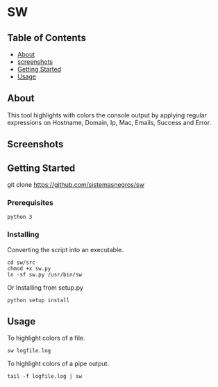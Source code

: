 # SW

## Table of Contents

- [About](#about)
- [screenshots](#screenshots)
- [Getting Started](#getting_started)
- [Usage](#usage)


## About <a name = "about"></a>

This tool highlights with colors the console output by applying regular expressions on Hostname, Domain, Ip, Mac, Emails, Success and Error.

## Screenshots <a name = "screenshots"></a>



## Getting Started <a name = "getting_started"></a>

git clone https://github.com/sistemasnegros/sw

### Prerequisites



```
python 3  
```

### Installing

Converting the script into an executable.

```
cd sw/src
chmod +x sw.py
ln -sf sw.py /usr/bin/sw
```

Or Installing from setup.py
```
python setup install
```


## Usage <a name = "usage"></a>

To highlight colors of a file.

```
sw logfile.log
```

To highlight colors of a pipe output.
```
tail -f logfile.log | sw
```



